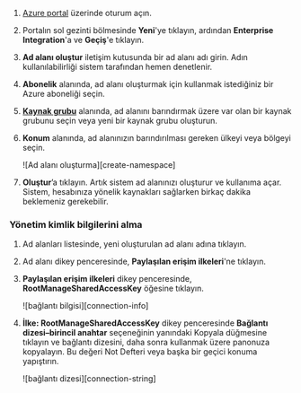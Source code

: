 1. [Azure portal][Azure portal] üzerinde oturum açın.
2. Portalın sol gezinti bölmesinde **Yeni**'ye tıklayın, ardından **Enterprise Integration**'a ve **Geçiş**'e tıklayın.
3. **Ad alanı oluştur** iletişim kutusunda bir ad alanı adı girin. Adın kullanılabilirliği sistem tarafından hemen denetlenir.
4. **Abonelik** alanında, ad alanı oluşturmak için kullanmak istediğiniz bir Azure aboneliği seçin.
5. **[Kaynak grubu](../articles/azure-portal/resource-group-portal.md)** alanında, ad alanını barındırmak üzere var olan bir kaynak grubunu seçin veya yeni bir kaynak grubu oluşturun.      
6. **Konum** alanında, ad alanınızın barındırılması gereken ülkeyi veya bölgeyi seçin.
   
    ![Ad alanı oluşturma][create-namespace]
7. **Oluştur**’a tıklayın. Artık sistem ad alanınızı oluşturur ve kullanıma açar. Sistem, hesabınıza yönelik kaynakları sağlarken birkaç dakika beklemeniz gerekebilir.

### <a name="obtain-the-management-credentials"></a>Yönetim kimlik bilgilerini alma
1. Ad alanları listesinde, yeni oluşturulan ad alanı adına tıklayın.
2. Ad alanı dikey penceresinde, **Paylaşılan erişim ilkeleri**'ne tıklayın.
3. **Paylaşılan erişim ilkeleri** dikey penceresinde, **RootManageSharedAccessKey** öğesine tıklayın.
   
    ![bağlantı bilgisi][connection-info]
4. **İlke: RootManageSharedAccessKey** dikey penceresinde **Bağlantı dizesi–birincil anahtar** seçeneğinin yanındaki Kopyala düğmesine tıklayın ve bağlantı dizesini, daha sonra kullanmak üzere panonuza kopyalayın. Bu değeri Not Defteri veya başka bir geçici konuma yapıştırın.
   
    ![bağlantı dizesi][connection-string]

<!--Image references-->

[ad alanı oluşturma]: ./media/relay-create-namespace-portal/create-namespace.png
[bağlantı bilgisi]: ./media/relay-create-namespace-portal/connection-info.png
[bağlantı dizesi]: ./media/relay-create-namespace-portal/connection-string.png

<!--Reference style links - using these makes the source content way more readable than using inline links-->
[Azure portal]: https://portal.azure.com


<!--HONumber=Nov16_HO2-->


